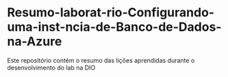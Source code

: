 # Resumo-laborat-rio-Configurando-uma-inst-ncia-de-Banco-de-Dados-na-Azure
Este repositório contém o resumo das lições aprendidas durante o desenvolvimento do lab na DIO
